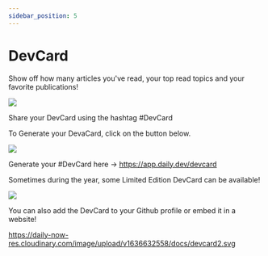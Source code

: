 ```yaml
---
sidebar_position: 5
---
```


# DevCard 

Show off how many articles you've read, your top read topics and your favorite publications!

![](https://daily-now-res.cloudinary.com/image/upload/v1635253800/docs/416-ab443bb23181aac9a2a98ebe623583d3b3e70dcf.jpg)


Share your DevCard using the hashtag #DevCard

To Generate your DevaCard, click on the button below.

![](https://daily-now-res.cloudinary.com/image/upload/v1636632360/docs/weeklygoal1.svg)


Generate your #DevCard here → https://app.daily.dev/devcard

Sometimes during the year, some Limited Edition DevCard can be available!

![](https://daily-now-res.cloudinary.com/image/upload/v1636632716/docs/devcard20.svg)

You can also add the DevCard to your Github profile or embed it in a website!

https://daily-now-res.cloudinary.com/image/upload/v1636632558/docs/devcard2.svg
